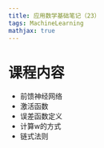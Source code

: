 ```yaml
---
title: 应用数学基础笔记（23）
tags: MachineLearning
mathjax: true
---
```


# 课程内容
+ 前馈神经网络
+ 激活函数
+ 误差函数定义
+ 计算w的方式
+ 链式法则